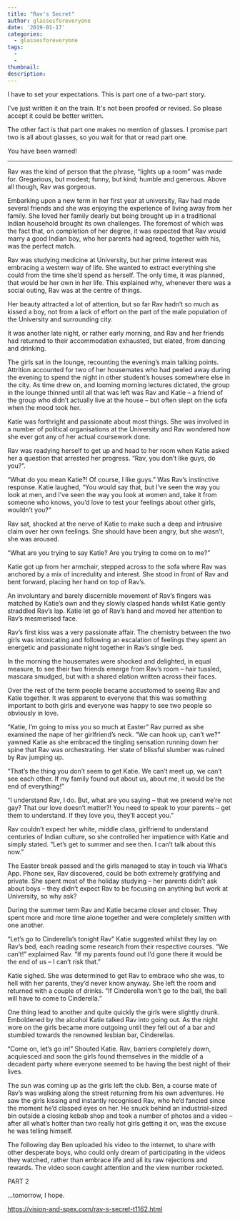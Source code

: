```yaml
---
title: "Rav's Secret"
author: glassesforeveryone
date: '2019-01-17'
categories:
  - glassesforeveryone
tags:
  - 
  - 
thumbnail: 
description: 
---
```


I have to set your expectations. This is part one of a two-part story. 

I've just written it on the train. It's not been proofed or revised. So please accept it could be better written.

The other fact is that part one makes no mention of glasses. I promise part two is all about glasses, so you wait for that or read part one. 

You have been warned!

-  - - - - 


Rav was the kind of person that the phrase, “lights up a room” was made for. Gregarious, but modest; funny, but kind; humble and generous. Above all though, Rav was gorgeous.

Embarking upon a new term in her first year at university, Rav had made several friends and she was enjoying the experience of living away from her family. She loved her family dearly but being brought up in a traditional Indian household brought its own challenges. The foremost of which was the fact that, on completion of her degree, it was expected that Rav would marry a good Indian boy, who her parents had agreed, together with his, was the perfect match.                                                                                                                                                                                                                                                              

Rav was studying medicine at University, but her prime interest was embracing a western way of life. She wanted to extract everything she could from the time she’d spend as herself. The only time, it was planned, that would be her own in her life.  This explained why, whenever there was a social outing, Rav was at the centre of things.

Her beauty attracted a lot of attention, but so far Rav hadn’t so much as kissed a boy, not from a lack of effort on the part of the male population of the University and surrounding city.

It was another late night, or rather early morning, and Rav and her friends had returned to their accommodation exhausted, but elated, from dancing and drinking.

The girls sat in the lounge, recounting the evening’s main talking points. Attrition accounted for two of her housemates who had peeled away during the evening to spend the night in other student’s houses somewhere else in the city. As time drew on, and looming morning lectures dictated, the group in the lounge thinned until all that was left was Rav and Katie – a friend of the group who didn’t actually live at the house – but often slept on the sofa when the mood took her.

Katie was forthright and passionate about most things. She was involved in a number of political organisations at the University and Rav wondered how she ever got any of her actual coursework done.

Rav was readying herself to get up and head to her room when Katie asked her a question that arrested her progress. “Rav, you don’t like guys, do you?”.

“What do you mean Katie?! Of course, I like guys.” Was Rav’s instinctive response. Katie laughed, “You would say that, but I’ve seen the way you look at men, and I’ve seen the way you look at women and, take it from someone who knows, you’d love to test your feelings about other girls, wouldn’t you?”

Rav sat, shocked at the nerve of Katie to make such a deep and intrusive claim over her own feelings. She should have been angry, but she wasn’t, she was aroused.

“What are you trying to say Katie? Are you trying to come on to me?”

Katie got up from her armchair, stepped across to the sofa where Rav was anchored by a mix of incredulity and interest. She stood in front of Rav and bent forward, placing her hand on top of Rav’s.

An involuntary and barely discernible movement of Rav’s fingers was matched by Katie’s own and they slowly clasped hands whilst Katie gently straddled Rav’s lap. Katie let go of Rav’s hand and moved her attention to Rav’s mesmerised face.

Rav’s first kiss was a very passionate affair. The chemistry between the two girls was intoxicating and following an escalation of feelings they spent an energetic and passionate night together in Rav’s single bed.

In the morning the housemates were shocked and delighted, in equal measure, to see their two friends emerge from Rav’s room – hair tussled, mascara smudged, but with a shared elation written across their faces.

Over the rest of the term people became accustomed to seeing Rav and Katie together. It was apparent to everyone that this was something important to both girls and everyone was happy to see two people so obviously in love.

“Katie, I’m going to miss you so much at Easter” Rav purred as she examined the nape of her girlfriend’s neck. “We can hook up, can’t we?” yawned Katie as she embraced the tingling sensation running down her spine that Rav was orchestrating. Her state of blissful slumber was ruined by Rav jumping up.

“That’s the thing you don’t seem to get Katie. We can’t meet up, we can’t see each other. If my family found out about us, about me, it would be the end of everything!”

“I understand Rav, I do. But, what are you saying – that we pretend we’re not gay? That our love doesn’t matter?! You need to speak to your parents – get them to understand. If they love you, they’ll accept you.”

Rav couldn’t expect her white, middle class, girlfriend to understand centuries of Indian culture, so she controlled her impatience with Katie and simply stated. “Let’s get to summer and see then. I can’t talk about this now.”

The Easter break passed and the girls managed to stay in touch via What’s App. Phone sex, Rav discovered, could be both extremely gratifying and private. She spent most of the holiday studying – her parents didn’t ask about boys – they didn’t expect Rav to be focusing on anything but work at University, so why ask?

During the summer term Rav and Katie became closer and closer. They spent more and more time alone together and were completely smitten with one another.

“Let’s go to Cinderella’s tonight Rav” Katie suggested whilst they lay on Rav’s bed, each reading some research from their respective courses. “We can’t!” explaimed Rav. “If my parents found out I’d gone there it would be the end of us – I can’t risk that.”

Katie sighed. She was determined to get Rav to embrace who she was, to hell with her parents, they’d never know anyway. She left the room and returned with a couple of drinks. “If Cinderella won’t go to the ball, the ball will have to come to Cinderella.”

One thing lead to another and quite quickly the girls were slightly drunk. Emboldened by the alcohol Katie talked Rav into going out. As the night wore on the girls became more outgoing until they fell out of a bar and stumbled towards the renowned lesbian bar, Cinderellas.

“Come on, let’s go in!” Shouted Katie. Rav, barriers completely down, acquiesced and soon the girls found themselves in the middle of a decadent party where everyone seemed to be having the best night of their lives.

The sun was coming up as the girls left the club. Ben, a course mate of Rav’s was walking along the street returning from his own adventures. He saw the girls kissing and instantly recognised Rav, who he’d fancied since the moment he’d clasped eyes on her. He snuck behind an industrial-sized bin outside a closing kebab shop and took a number of photos and a video – after all what’s hotter than two really hot girls getting it on, was the excuse he was telling himself.

The following day Ben uploaded his video to the internet, to share with other desperate boys, who could only dream of participating in the videos they watched, rather than embrace life and all its raw rejections and rewards. The video soon caught attention and the view number rocketed.



PART 2

...tomorrow, I hope.

https://vision-and-spex.com/rav-s-secret-t1162.html
